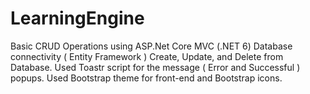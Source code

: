 # LearningEngine
Basic CRUD Operations using ASP.Net Core MVC (.NET 6) 
Database connectivity ( Entity Framework )
Create, Update, and Delete from Database.
Used Toastr script for the message ( Error and Successful ) popups.
Used Bootstrap theme for front-end and Bootstrap icons.
